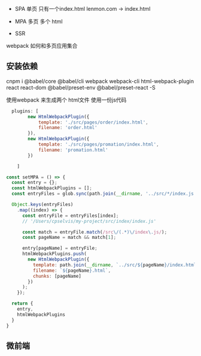 - SPA
  单页 只有一个index.html
  lenmon.com  -> index.html <div id="root"></div>

- MPA
  多页 多个 html

- SSR

webpack 如何和多页应用集合

## 安装依赖 
cnpm i @babel/core @babel/cli webpack webpack-cli html-webpack-plugin react react-dom @babel/preset-env @babel/preset-react -S


使用webpack 来生成两个 html文件 使用一份js代码 

```js
  plugins: [
        new HtmlWebpackPlugin({
            template: './src/pages/order/index.html',
            filename: 'order.html'
        }),
        new HtmlWebpackPlugin({
            template: './src/pages/promation/index.html',
            filename: 'promation.html'
        })

    ]
```
```js
const setMPA = () => {
  const entry = {};
  const htmlWebpackPlugins = [];
  const entryFiles = glob.sync(path.join(__dirname, '../src/*/index.js'));

  Object.keys(entryFiles)
    .map((index) => {
      const entryFile = entryFiles[index];
      // '/Users/cpselvis/my-project/src/index/index.js'

      const match = entryFile.match(/src\/(.*)\/index\.js/);
      const pageName = match && match[1];

      entry[pageName] = entryFile;
      htmlWebpackPlugins.push(
        new HtmlWebpackPlugin({
          template: path.join(__dirname, `../src/${pageName}/index.html`),
          filename: `${pageName}.html`,
          chunks: [pageName]
        })
      );
    });

  return {
    entry,
    htmlWebpackPlugins
  }
}
```

## 微前端